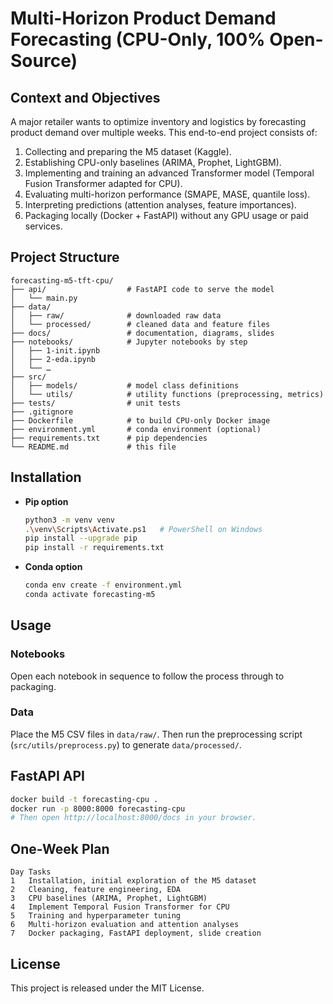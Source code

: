 # Multi-Horizon Product Demand Forecasting (CPU-Only, 100% Open-Source)

## Context and Objectives

A major retailer wants to optimize inventory and logistics by forecasting product demand over multiple weeks.
This end-to-end project consists of:

1. Collecting and preparing the M5 dataset (Kaggle).
2. Establishing CPU-only baselines (ARIMA, Prophet, LightGBM).
3. Implementing and training an advanced Transformer model (Temporal Fusion Transformer adapted for CPU).
4. Evaluating multi-horizon performance (SMAPE, MASE, quantile loss).
5. Interpreting predictions (attention analyses, feature importances).
6. Packaging locally (Docker + FastAPI) without any GPU usage or paid services.

## Project Structure

```text
forecasting-m5-tft-cpu/
├── api/                  # FastAPI code to serve the model
│   └── main.py
├── data/
│   ├── raw/              # downloaded raw data
│   └── processed/        # cleaned data and feature files
├── docs/                 # documentation, diagrams, slides
├── notebooks/            # Jupyter notebooks by step
│   ├── 1-init.ipynb
│   ├── 2-eda.ipynb
│   └── …
├── src/
│   ├── models/           # model class definitions
│   └── utils/            # utility functions (preprocessing, metrics)
├── tests/                # unit tests
├── .gitignore
├── Dockerfile            # to build CPU-only Docker image
├── environment.yml       # conda environment (optional)
├── requirements.txt      # pip dependencies
└── README.md             # this file
```

## Installation

* **Pip option**

  ```bash
  python3 -m venv venv
  .\venv\Scripts\Activate.ps1   # PowerShell on Windows
  pip install --upgrade pip
  pip install -r requirements.txt
  ```

* **Conda option**

  ```bash
  conda env create -f environment.yml
  conda activate forecasting-m5
  ```

## Usage

### Notebooks

Open each notebook in sequence to follow the process through to packaging.

### Data

Place the M5 CSV files in `data/raw/`. Then run the preprocessing script (`src/utils/preprocess.py`) to generate `data/processed/`.

## FastAPI API

```bash
docker build -t forecasting-cpu .
docker run -p 8000:8000 forecasting-cpu
# Then open http://localhost:8000/docs in your browser.
```

## One-Week Plan

```text
Day	Tasks
1	Installation, initial exploration of the M5 dataset
2	Cleaning, feature engineering, EDA
3	CPU baselines (ARIMA, Prophet, LightGBM)
4	Implement Temporal Fusion Transformer for CPU
5	Training and hyperparameter tuning
6	Multi-horizon evaluation and attention analyses
7	Docker packaging, FastAPI deployment, slide creation
```

## License

This project is released under the MIT License.
